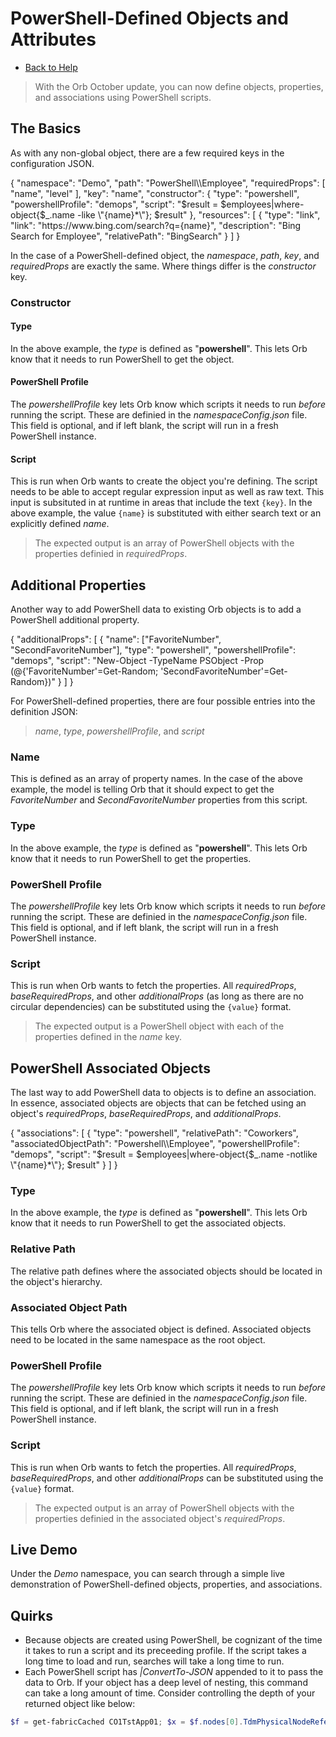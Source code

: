 # PowerShell-Defined Objects and Attributes

* [Back to Help](all.md)

> With the Orb October update, you can now define objects, properties, and associations using PowerShell scripts.

## The Basics
As with any non-global object, there are a few required keys in the configuration JSON.

<objectExplorer>
{
    "namespace": "Demo",
    "path": "PowerShell\\Employee",
    "requiredProps": [
        "name",
        "level"
    ],
    "key": "name",
    "constructor": {
        "type": "powershell",
        "powershellProfile": "demops",
        "script": "$result = $employees|where-object{$_.name -like \"{name}*\"}; $result"
    },
    "resources": [
        {
            "type": "link",
            "link": "https://www.bing.com/search?q={name}",
            "description": "Bing Search for Employee",
            "relativePath": "BingSearch"
        }
    ]
}
</objectExplorer>

In the case of a PowerShell-defined object, the _namespace_, _path_, _key_, and _requiredProps_ are exactly the same. Where things differ is the _constructor_ key.

### Constructor

#### Type
In the above example, the _type_ is defined as "__powershell__". This lets Orb know that it needs to run PowerShell to get the object.

#### PowerShell Profile
The _powershellProfile_ key lets Orb know which scripts it needs to run _before_ running the script. These are definied in the _namespaceConfig.json_ file. This field is optional, and if left blank, the script will run in a fresh PowerShell instance.

#### Script
This is run when Orb wants to create the object you're defining. The script needs to be able to accept regular expression input as well as raw text. This input is subsituted in at runtime in areas that include the text  ```{key}```. In the above example, the value ```{name}``` is substituted with either search text or an explicitly defined _name_.

> The expected output is an array of PowerShell objects with the properties definied in _requiredProps_.

## Additional Properties
Another way to add PowerShell data to existing Orb objects is to add a PowerShell additional property.

<objectExplorer>
{
    "additionalProps": [
        {
            "name": ["FavoriteNumber", "SecondFavoriteNumber"],
            "type": "powershell",
            "powershellProfile": "demops",
            "script": "New-Object -TypeName PSObject -Prop (@{'FavoriteNumber'=Get-Random; 'SecondFavoriteNumber'=Get-Random})"
        }
    ]
}
</objectExplorer>

For PowerShell-defined properties, there are four possible entries into the definition JSON:
> _name_, _type_, _powershellProfile_, and _script_

### Name
This is defined as an array of property names. In the case of the above example, the model is telling Orb that it should expect to get the _FavoriteNumber_ and _SecondFavoriteNumber_ properties from this script.

### Type
In the above example, the _type_ is defined as "__powershell__". This lets Orb know that it needs to run PowerShell to get the properties.

### PowerShell Profile
The _powershellProfile_ key lets Orb know which scripts it needs to run _before_ running the script. These are definied in the _namespaceConfig.json_ file. This field is optional, and if left blank, the script will run in a fresh PowerShell instance.

### Script
This is run when Orb wants to fetch the properties. All _requiredProps_, _baseRequiredProps_, and other _additionalProps_ (as long as there are no circular dependencies) can be substituted using the ```{value}``` format.

> The expected output is a PowerShell object with each of the properties defined in the _name_ key.

## PowerShell Associated Objects
The last way to add PowerShell data to objects is to define an association. In essence, associated objects are objects that can be fetched using an object's _requiredProps_, _baseRequiredProps_, and _additionalProps_.

<objectExplorer>
{
    "associations": [
        {
            "type": "powershell",
            "relativePath": "Coworkers",
            "associatedObjectPath": "Powershell\\Employee",
            "powershellProfile": "demops",
            "script": "$result = $employees|where-object{$_.name -notlike \"{name}*\"}; $result"
        }
    ]
}
</objectExplorer>

### Type
In the above example, the _type_ is defined as "__powershell__". This lets Orb know that it needs to run PowerShell to get the associated objects.

### Relative Path
The relative path defines where the associated objects should be located in the object's hierarchy.

### Associated Object Path
This tells Orb where the associated object is defined. Associated objects need to be located in the same namespace as the root object.

### PowerShell Profile
The _powershellProfile_ key lets Orb know which scripts it needs to run _before_ running the script. These are definied in the _namespaceConfig.json_ file. This field is optional, and if left blank, the script will run in a fresh PowerShell instance.

### Script
This is run when Orb wants to fetch the properties. All _requiredProps_, _baseRequiredProps_, and other _additionalProps_ can be substituted using the ```{value}``` format.

> The expected output is an array of PowerShell objects with the properties definied in the associated object's _requiredProps_.

## Live Demo
Under the _Demo_ namespace, you can search through a simple live demonstration of PowerShell-defined objects, properties, and associations.

## Quirks
* Because objects are created using PowerShell, be cognizant of the time it takes to run a script and its preceeding profile. If the script takes a long time to load and run, searches will take a long time to run.
* Each PowerShell script has *|ConvertTo-JSON* appended to it to pass the data to Orb. If your object has a
deep level of nesting, this command can take a long amount of time. Consider controlling the depth of your returned object like below:

```powershell
$f = get-fabricCached CO1TstApp01; $x = $f.nodes[0].TdmPhysicalNodeReference; $x | Select -ExcludeProperty Fabric -Property *  | ConvertTo-Json -Depth 1 | ConvertFrom-Json
```
